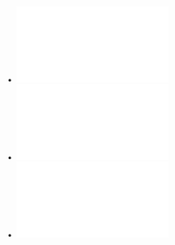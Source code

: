 - ![法学方法论.pdf](../assets/法学方法论_1649779440687_0.pdf)
- ![COrporate Finance Law.pdf](../assets/COrporate_Finance_Law_1649779656874_0.pdf)
- ![Python 编程 从入门到实践.pdf](../assets/Python_编程_从入门到实践_1649780047075_0.pdf)